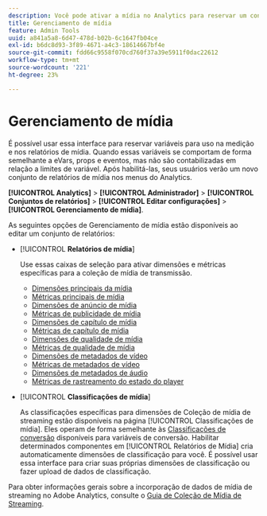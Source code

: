 ```yaml
---
description: Você pode ativar a mídia no Analytics para reservar um conjunto especial de variáveis de solução de mídia para usar na medição e nos relatórios.
title: Gerenciamento de mídia
feature: Admin Tools
uuid: a841a5a8-6d47-478d-b02b-6c1647fb04ce
exl-id: b6dc8d93-3f89-4671-a4c3-18614667bf4e
source-git-commit: fdd66c9558f070cd760f37a39e5911f0dac22612
workflow-type: tm+mt
source-wordcount: '221'
ht-degree: 23%

---
```


# Gerenciamento de mídia

É possível usar essa interface para reservar variáveis para uso na medição e nos relatórios de mídia. Quando essas variáveis se comportam de forma semelhante a eVars, props e eventos, mas não são contabilizadas em relação a limites de variável. Após habilitá-las, seus usuários verão um novo conjunto de relatórios de mídia nos menus do Analytics.

**[!UICONTROL Analytics]** > **[!UICONTROL Administrador]** > **[!UICONTROL Conjuntos de relatórios]** > **[!UICONTROL Editar configurações]** > **[!UICONTROL Gerenciamento de mídia]**.

As seguintes opções de Gerenciamento de mídia estão disponíveis ao editar um conjunto de relatórios:

* [!UICONTROL **Relatórios de mídia**]

  Use essas caixas de seleção para ativar dimensões e métricas específicas para a coleção de mídia de transmissão.

   * [Dimensões principais da mídia](/help/components/dimensions/sm-core.md)
   * [Métricas principais de mídia](/help/components/metrics/sm-core.md)
   * [Dimensões de anúncio de mídia](/help/components/dimensions/sm-ads.md)
   * [Métricas de publicidade de mídia](/help/components/metrics/sm-ads.md)
   * [Dimensões de capítulo de mídia](/help/components/dimensions/sm-chapters.md)
   * [Métricas de capítulo de mídia](/help/components/metrics/sm-chapters.md)
   * [Dimensões de qualidade de mídia](/help/components/dimensions/sm-quality.md)
   * [Métricas de qualidade de mídia](/help/components/metrics/sm-quality.md)
   * [Dimensões de metadados de vídeo](/help/components/dimensions/sm-video-metadata.md)
   * [Métricas de metadados de vídeo](/help/components/metrics/sm-video-metadata.md)
   * [Dimensões de metadados de áudio](/help/components/dimensions/sm-audio-metadata.md)
   * [Métricas de rastreamento do estado do player](/help/components/metrics/sm-player-state.md)

* [!UICONTROL **Classificações de mídia**]

  As classificações específicas para dimensões de Coleção de mídia de streaming estão disponíveis na página [!UICONTROL Classificações de mídia]. Eles operam de forma semelhante às [Classificações de conversão](/help/admin/admin/c-manage-report-suites/c-edit-report-suites/conversion-var-admin/conversion-classifications.md) disponíveis para variáveis de conversão. Habilitar determinados componentes em [!UICONTROL Relatórios de Mídia] cria automaticamente dimensões de classificação para você. É possível usar essa interface para criar suas próprias dimensões de classificação ou fazer upload de dados de classificação.

Para obter informações gerais sobre a incorporação de dados de mídia de streaming no Adobe Analytics, consulte o [Guia de Coleção de Mídia de Streaming](https://experienceleague.adobe.com/pt-br/docs/media-analytics/using/media-overview).
